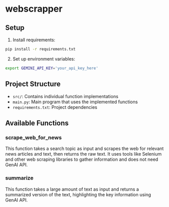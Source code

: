 # webscrapper

## Setup

1. Install requirements:
```bash
pip install -r requirements.txt
```

2. Set up environment variables:
```bash
export GEMINI_API_KEY='your_api_key_here'
```

## Project Structure

- `src/`: Contains individual function implementations
- `main.py`: Main program that uses the implemented functions
- `requirements.txt`: Project dependencies

## Available Functions

### scrape_web_for_news
This function takes a search topic as input and scrapes the web for relevant news articles and text, then returns the raw text. It uses tools like Selenium and other web scraping libraries to gather information and does not need GenAI API.

### summarize
This function takes a large amount of text as input and returns a summarized version of the text, highlighting the key information using GenAI API.

